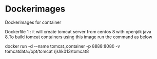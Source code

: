 # Dockerimages
Dockerimages for container

Dockerfile 1 : it will create tomcat server from centos 8 with openjdk java 8.To build tomcat containers using this image run the command as below 

docker run -d --name tomcat_container -p 8888:8080 -v tomcatdata:/opt/tomcat rjshk013/tomcat8
